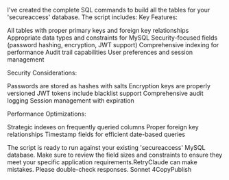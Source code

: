 I've created the complete SQL commands to build all the tables for your 'secureaccess' database. The script includes:
Key Features:

All tables with proper primary keys and foreign key relationships
Appropriate data types and constraints for MySQL
Security-focused fields (password hashing, encryption, JWT support)
Comprehensive indexing for performance
Audit trail capabilities
User preferences and session management

Security Considerations:

Passwords are stored as hashes with salts
Encryption keys are properly versioned
JWT tokens include blacklist support
Comprehensive audit logging
Session management with expiration

Performance Optimizations:

Strategic indexes on frequently queried columns
Proper foreign key relationships
Timestamp fields for efficient date-based queries

The script is ready to run against your existing 'secureaccess' MySQL database. Make sure to review the field sizes and constraints to ensure they meet your specific application requirements.RetryClaude can make mistakes. Please double-check responses. Sonnet 4CopyPublish
